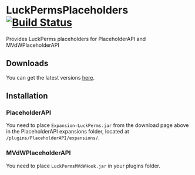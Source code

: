 # LuckPermsPlaceholders [![Build Status](https://ci.lucko.me/job/LuckPermsPlaceholders/badge/icon)](https://ci.lucko.me/job/LuckPermsPlaceholders/)
Provides LuckPerms placeholders for PlaceholderAPI and MVdWPlaceholderAPI

## Downloads
You can get the latest versions [here](https://ci.lucko.me/job/LuckPermsPlaceholders/).

## Installation
### PlaceholderAPI
You need to place `Expansion-LuckPerms.jar` from the download page above in the PlaceholderAPI expansions folder, located at `/plugins/PlaceholderAPI/expansions/`.

### MVdWPlaceholderAPI
You need to place `LuckPermsMVdWHook.jar` in your plugins folder.
